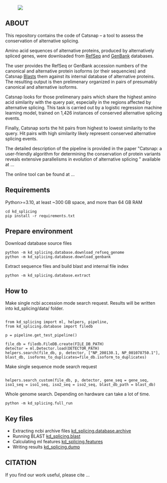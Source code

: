 <figure>
  <img src="https://github.com/konovalovdmitry/catsnap/blob/master/picture.PNG" "/>
</figure>

## ABOUT

This repository contains the code of Catsnap – a tool to assess the conservation of alternative splicing. 

Amino acid sequences of alternative proteins, produced by alternatively spliced genes, were downloaded from [RefSeq](https://www.ncbi.nlm.nih.gov/refseq/) and [GenBank](https://www.ncbi.nlm.nih.gov/genbank/) databases.

The user provides the RefSeq or GenBank accession numbers of the canonical and alternative protein isoforms (or their sequencies) and Catsnap [Blasts](https://blast.ncbi.nlm.nih.gov/Blast.cgi) them against its internal database of alternative proteins. The resulting output is then prelimenary organized in pairs of presumably canonical and alternative isoforms. 

Catsnap looks for those prelimenary pairs which share the highest amino acid similarity with the query pair, especially in the regions affected by alternative splicing. This task is carried out by a logistic regression machine learning model, trained on 1,426 instances of conserved alternative splicing events. 

Finally, Catsnap sorts the hit pairs from highest to lowest similarity to the query. Hit pairs with high similarity likely represent conserved alternative splicing events.

The detailed description of the pipeline is provided in the paper "Catsnap: a user-friendly algorithm for determining the conservation of protein variants reveals extensive parallelisms in evolution of alternative splicing " available at ...

The online tool can be found at …

## Requirements

Python>=3.10, at least ~300 GB space, and more than 64 GB RAM

```
cd kd_splicing
pip install -r requirements.txt
```

## Prepare environment

Download database source files

```
python -m kd_splicing.database.download_refseq_genome
python -m kd_splicing.database.download_genbank
```

Extract sequence files and build blast and internal file index

```
python -m kd_splicing.database.extract
```
## How to

Make single ncbi accession mode search request.  Results will be written into kd_splicing/data/ folder. 

```

from kd_splicing import ml, helpers, pipeline,
from kd_splicing.database import filedb

p = pipeline.get_test_pipeline()

file_db = filedb.FileDB.create(FILE_DB_PATH)
detector = ml.Detector.load(DETECTOR_PATH)
helpers.search(file_db, p, detector, ["NP_200130.1, NP_001078750.1"], blast_db, isoforms_to_duplicates=file_db.isoform_to_duplicates)
```
                                                                   
Make single sequence mode search request

```

helpers.search_custom(file_db, p, detector, gene_seq = gene_seq, iso1_seq = iso1_seq, iso2_seq = iso2_seq, blast_db_path = blast_db)

```
                                                                   
Whole genome search. Depending on hardware can take a lot of time. 
```
python -m kd_splicing.full_run                                                            

```
                                                                   
## Key files

* Extracting ncbi archive files [kd_splicing.database.archive](https://github.com/kdcd/catsnap/blob/master/kd_splicing/kd_splicing/database/archive.py)
* Running BLAST [kd_splicing.blast](https://github.com/kdcd/catsnap/blob/master/kd_splicing/kd_splicing/blast.py)
* Calculating ml features [kd_splicing.features](https://github.com/kdcd/catsnap/blob/master/kd_splicing/kd_splicing/features.py)                                       
* Writing results [kd_splicing.dump](https://github.com/kdcd/catsnap/blob/master/kd_splicing/kd_splicing/dump.py)
                                                                   
## CITATION

If you find our work useful, please cite ...
